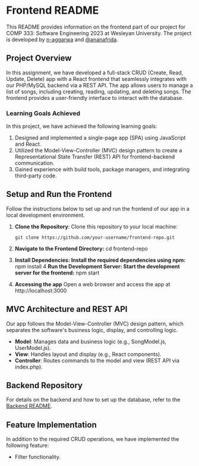 # Frontend README

This README provides information on the frontend part of our project for COMP 333: Software Engineering 2023 at Wesleyan University. The project is developed by [n-aggarwa](https://github.com/n-aggarwal) and [@ananafrida](https://github.com/ananafrida).

## Project Overview

In this assignment, we have developed a full-stack CRUD (Create, Read, Update, Delete) app with a React frontend that seamlessly integrates with our PHP/MySQL backend via a REST API. The app allows users to manage a list of songs, including creating, reading, updating, and deleting songs. The frontend provides a user-friendly interface to interact with the database.

### Learning Goals Achieved

In this project, we have achieved the following learning goals:

1. Designed and implemented a single-page app (SPA) using JavaScript and React.
2. Utilized the Model-View-Controller (MVC) design pattern to create a Representational State Transfer (REST) API for frontend-backend communication.
3. Gained experience with build tools, package managers, and integrating third-party code.

## Setup and Run the Frontend

Follow the instructions below to set up and run the frontend of our app in a local development environment.

1. **Clone the Repository**: Clone this repository to your local machine:

   ```shell
   git clone https://github.com/your-username/frontend-repo.git
2. **Navigate to the Frontend Directory:** 
    cd frontend-repo
3. **Install Dependencies: Install the required dependencies using npm:** npm install
4 **Run the Development Server: Start the development server for the frontend:** npm start
5. **Accessing the app** Open a web browser and access the app at http://localhost:3000

## MVC Architecture and REST API

Our app follows the Model-View-Controller (MVC) design pattern, which separates the software's business logic, display, and controlling logic.

- **Model**: Manages data and business logic (e.g., SongModel.js, UserModel.js).
- **View**: Handles layout and display (e.g., React components).
- **Controller**: Routes commands to the model and view (REST API via index.php).

## Backend Repository

For details on the backend and how to set up the database, refer to the [Backend README](https://github.com/n-aggarwal/comp-333-3-backend/edit/main/README.md).

## Feature Implementation

In addition to the required CRUD operations, we have implemented the following feature: 
- Filter functionality.


